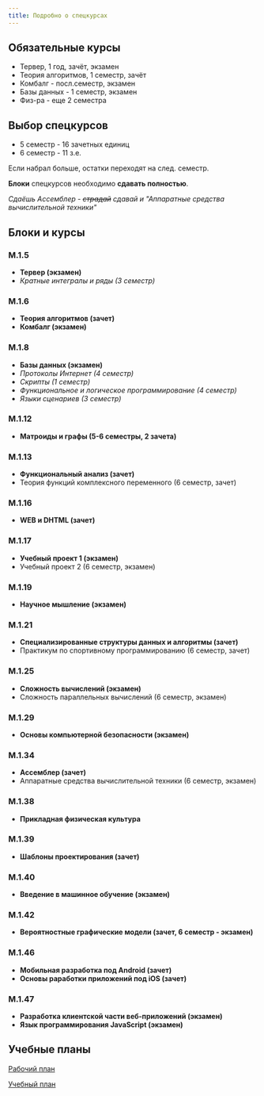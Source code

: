 ```yaml
---
title: Подробно о спецкурсах
---
```


## Обязательные курсы

* Тервер, 1 год, зачёт, экзамен
* Теория алгоритмов, 1 семестр, зачёт
* Комбалг - посл.семестр, экзамен
* Базы данных - 1 семестр, экзамен
* Физ-ра - еще 2 семестра

## Выбор спецкурсов

* 5 семестр - 16 зачетных единиц
* 6 семестр - 11 з.е.

Если набрал больше, остатки переходят на след. семестр.

**Блоки** спецкурсов необходимо **сдавать полностью**.

*Сдаёшь Ассемблер - <strike>страдай</strike> сдавай и "Аппаратные средства вычислительной техники"*

## Блоки и курсы

### М.1.5

* **Тервер (экзамен)**
* *Кратные интегралы и ряды (3 семестр)*

### M.1.6

* **Теория алгоритмов (зачет)**
* **Комбалг (экзамен)**

### M.1.8

* **Базы данных (экзамен)**
* *Протоколы Интернет (4 семестр)*
* *Скрипты (1 семестр)*
* *Функциональное и логическое программирование (4 семестр)*
* *Языки сценариев (3 семестр)*

### M.1.12

* **Матроиды и графы (5-6 семестры, 2 зачета)**

### M.1.13

* **Функциональный анализ (зачет)**
* Теория функций комплексного переменного (6 семестр, зачет)

### M.1.16

* **WEB и DHTML (зачет)**

### М.1.17

* **Учебный проект 1 (экзамен)**
* Учебный проект 2 (6 семестр, экзамен)

### М.1.19

* **Научное мышление (экзамен)**

### М.1.21

* **Специализированные структуры данных и алгоритмы (зачет)**
* Практикум по спортивному программированию (6 семестр, зачет)

### М.1.25

* **Сложность вычислений (экзамен)**
* Сложность параллельных вычислений (6 семестр, экзамен)

### M.1.29

* **Основы компьютерной безопасности (экзамен)**

### М.1.34

* **Ассемблер (зачет)**
* Аппаратные средства вычислительной техники (6 семестр, экзамен)

### M.1.38

* **Прикладная физическая культура**

### M.1.39

* **Шаблоны проектирования (зачет)**

### M.1.40

* **Введение в машинное обучение (экзамен)**

### M.1.42

* **Вероятностные графические модели (зачет, 6 семестр - экзамен)**

### M.1.46

* **Мобильная разработка под Android (зачет)**
* **Основы раработки приложений под iOS (зачет)**

### M.1.47

* **Разработка клиентской части веб-приложений (экзамен)**
* **Язык программирования JavaScript (экзамен)**

## Учебные планы

[Рабочий план](rab.xls)

[Учебный план](study.xls)
